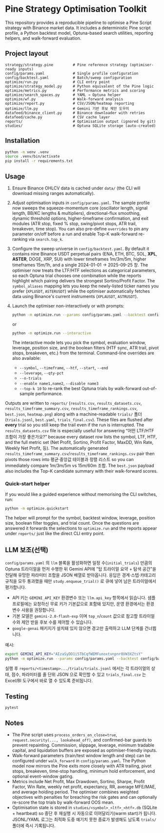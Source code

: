 # Pine Strategy Optimisation Toolkit

This repository provides a reproducible pipeline to optimise a Pine Script strategy with
Binance market data. It includes a deterministic Pine script profile, a Python backtest
model, Optuna-based search utilities, reporting helpers, and walk-forward evaluation.

## Project layout

```
strategy/strategy.pine         # Pine reference strategy (optimiser-ready inputs)
config/params.yaml             # Single profile configuration
config/backtest.yaml           # Batch/sweep configuration
optimize/run.py                # CLI entry point
optimize/strategy_model.py     # Python equivalent of the Pine logic
optimize/metrics.py            # Performance metrics and scoring
optimize/search_spaces.py      # YAML → Optuna helper
optimize/wf.py                 # Walk-forward analysis
optimize/report.py             # CSV/JSON/heatmap reporting
optimize/llm.py                # Gemini 기반 후보 제안 도우미
datafeed/binance_client.py     # Binance downloader with retries
datafeed/cache.py              # CSV cache layer
reports/                       # Optimisation output (ignored by git)
studies/                       # Optuna SQLite storage (auto-created)
```

## Installation

```bash
python -m venv .venv
source .venv/bin/activate
pip install -r requirements.txt
```

## Usage

1. Ensure Binance OHLCV data is cached under `data/` (the CLI will download missing
   ranges automatically).
2. Adjust optimisation inputs in `config/params.yaml`. The sample profile now sweeps
   the squeeze-momentum core (oscillator length, signal length, BB/KC lengths & multipliers),
   directional-flux smoothing, dynamic threshold options, higher-timeframe confirmation,
   and exit modules (ATR stop, fixed % stop, swing/pivot stops, ATR trail,
   breakeven, time stop). You can also pre-define `overrides` to pin any parameter
   on/off before a run and enable Top-K walk-forward re-ranking via `search.top_k`.
3. Configure the sweep universe in `config/backtest.yaml`. By default it contains
  nine Binance USDT perpetual pairs (ENA, ETH, BTC, SOL, **XPL**, **ASTER**, DOGE,
  XRP, SUI) with lower timeframes 1m/3m/5m, higher timeframes 15m/1h, and a single
  2024-01-01 → 2025-09-25 창. The optimiser now treats the LTF/HTF selections as
  categorical parameters, so each Optuna trial chooses one combination while the
  reports highlight which pairing delivers the strongest Sortino/Profit Factor.
  The `symbol_aliases` mapping lets you keep the newly-listed ticker names you
  prefer (`XPLUSDT`, `ASTERUSDT`) while the optimiser automatically fetches data
  using Binance's current instruments (`XPLAUSDT`, `ASTRUSDT`).
4. Launch the optimiser non-interactively or with prompts:

   ```bash
   python -m optimize.run --params config/params.yaml --backtest config/backtest.yaml
   ```

   or

   ```bash
   python -m optimize.run --interactive
   ```

   The interactive mode lets you pick the symbol, evaluation window, leverage,
   position size, and the boolean filters (HTF sync, ATR trail, pivot stops,
   breakeven, etc.) from the terminal. Command-line overrides are also
   available:

   - `--symbol`, `--timeframe`, `--htf`, `--start`, `--end`
   - `--leverage`, `--qty-pct`
   - `--n-trials`
   - `--enable name1,name2`, `--disable name3`
   - `--top-k 10` to re-rank the best Optuna trials by walk-forward out-of-sample
     performance.

  Outputs are written to `reports/` (`results.csv`, `results_datasets.csv`,
  `results_timeframe_summary.csv`, `results_timeframe_rankings.csv`, `best.json`,
  `heatmap.png`) along with a machine-readable `trials/` 폴더(`trials.jsonl`,
  `best.yaml`, `trials_final.csv`). These files are flushed after **every** trial so
  you still keep the trail even if the run is interrupted. The `results_datasets.csv`
  file is especially useful for answering
  “어떤 LTF/HTF 조합이 가장 좋은가요?” because every dataset row lists the symbol,
  LTF, HTF, and the full metric set (Net Profit, Sortino, Profit Factor, MaxDD,
  Win Rate, Weekly Net Profit, 등). The automatically generated
  `results_timeframe_summary.csv`/`results_timeframe_rankings.csv` pair then pivots
  those rows into 평균·중앙값 테이블과 정렬 리스트 so you can immediately compare
  1m/3m/5m vs 15m/60m 조합. The `best.json` payload also includes the Top-K candidate
  summary with their walk-forward scores.

### Quick-start helper

If you would like a guided experience without memorising the CLI switches, run:

```bash
python -m optimize.quickstart
```

The helper will prompt for the symbol, backtest window, leverage, position size,
boolean filter toggles, and trial count. Once the questions are answered it
forwards the selections to `optimize.run` and the
reports appear under `reports/` just like the direct CLI entry point.

## LLM 보조(선택)

`config/params.yaml` 의 `llm` 블록을 활성화하면 일정 수(`initial_trials`) 만큼의
Optuna 트라이얼을 먼저 수행한 뒤 Gemini API에 "탑 트라이얼 요약 + 탐색 공간"을
전달해 유망한 파라미터 조합을 JSON 배열로 받아옵니다. 응답은 경계·스텝·카테고리
규칙을 모두 통과했을 때만 `study.enqueue_trial()` 로 큐에 넣어 남은 트라이얼에서
평가합니다.

- API 키는 `GEMINI_API_KEY` 환경변수 또는 `llm.api_key` 항목에서 읽습니다. 샘플
  프로필에는 요청하신 무료 키가 기본값으로 포함돼 있지만, 운영 환경에서는 환경
  변수 사용을 권장합니다.
- 기본 모델은 `gemini-2.0-flash-exp` 이며 `top_n`/`count` 값으로 참고할 트라이얼
  수와 제안 받을 후보 수를 제어할 수 있습니다.
- `google-genai` 패키지가 설치돼 있지 않으면 경고만 출력하고 LLM 단계를 건너뜁니다.

예시:

```bash
export GEMINI_API_KEY="AIzaSyDD1i5TbCqfWEMFunoxtvnpnr0VW3XZtsY"
python -m optimize.run --params config/params.yaml --backtest config/backtest.yaml
```

실행 후 `reports/<timestamp>.../trials/trials.jsonl` 에서는 각 트라이얼의 상태, 점수,
파라미터를 줄 단위 JSON 으로 확인할 수 있고 `trials_final.csv` 는 Excel/BI 도구에서
바로 열 수 있도록 준비됩니다.

## Testing

```bash
pytest
```

## Notes

- The Pine script uses `process_orders_on_close=true`, `request.security(..., lookahead_off)`,
  and confirmed-bar guards to prevent repainting. Commission, slippage, leverage, minimum
  tradable capital, and liquidation buffers are exposed as optimiser-friendly inputs.
- Walk-forward parameters (train/test window length and step) can be configured under
  `walk_forward` in `config/params.yaml`. The Python model now mirrors the Pine exits more
  closely with ATR trailing, pivot stops, breakeven, time-stop handling, minimum hold
  enforcement, and optional event-window gating.
- Metrics include Net Profit, Max Drawdown, Sortino, Sharpe, Profit Factor, Win Rate,
  weekly net profit, expectancy, RR, average MFE/MAE, and average holding period. The
  optimiser combines weighted objectives with penalties for breaching the risk gates and
  can optionally re-score the top trials by walk-forward OOS mean.
- Optimisation state is stored in `studies/<symbol>_<ltf>_<htf>.db` (SQLite + heartbeat)
  so 중단 후 재실행 시 자동으로 이어달리기(warm start)가 됩니다. JSONL/YAML 로그는
  최적화 도중 예기치 못한 종료가 발생해도 남도록 `trials/` 폴더에 즉시 기록됩니다.

